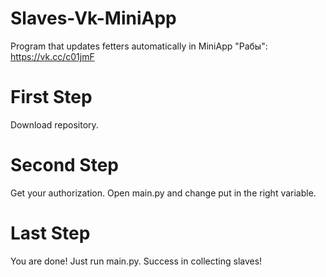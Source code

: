 # Slaves-Vk-MiniApp
Program that updates fetters automatically in MiniApp "Рабы": https://vk.cc/c01jmF
# First Step
Download repository. 
# Second Step
Get your authorization.
Open main.py and change put in the right variable.
# Last Step
You are done! Just run main.py. Success in collecting slaves!
